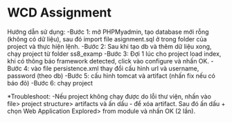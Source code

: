 # WCD Assignment
Hướng dẫn sử dụng:
-Bước 1: mở PHPMyadmin, tạo database mới rỗng (không có dữ liệu), sau đó import file asignment.sql ở trong folder của project và thực hiện lệnh.
-Bước 2: Sau khi tạo db và thêm dữ liệu xong, chạy project từ folder ss8_examp
-Bước 3: Đợi 1 lúc cho project load index, khi có thông báo framework detected, click vào configure và nhấn OK.
-Bước 4: vào file persistence.xml thay đổi cấu hình url và username, password (theo db)
-Bước 5: cấu hình tomcat và artifact (nhấn fix nếu có báo đỏ)
-Bước 6: chạy project

*Troubleshoot: 
-Nếu project không chạy được do lỗi thư viện, nhấn vào file> project structure> artifacts và ấn dấu - để xóa artifact. Sau đó ấn dấu + chọn Web Application Explored> from module và nhấn OK (2 lần).
